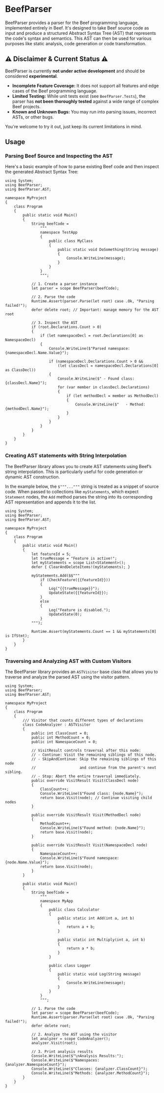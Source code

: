 # BeefParser

BeefParser provides a parser for the Beef programming language, implemented entirely in Beef. It's designed to take Beef source code as input and produce a structured Abstract Syntax Tree (AST) that represents the code's syntax and semantics. This AST can then be used for various purposes like static analysis, code generation or code transformation.

## ⚠️ Disclaimer & Current Status ⚠️

BeefParser is currently **not under active development** and should be considered **experimental**.

*   **Incomplete Feature Coverage:** It does not support all features and edge cases of the Beef programming language.
*   **Limited Testing:** While unit tests exist (see `BeefParser.Tests`), the parser has **not been thoroughly tested** against a wide range of complex Beef projects.
*   **Known and Unknown Bugs:** You may run into parsing issues, incorrect ASTs, or other bugs.

You're welcome to try it out, just keep its current limitations in mind.

## Usage

### Parsing Beef Source and Inspecting the AST

Here's a basic example of how to parse existing Beef code and then inspect the generated Abstract Syntax Tree:

```bf
using System;
using BeefParser;
using BeefParser.AST;

namespace MyProject
{
    class Program
    {
        public static void Main()
        {
            String beefCode =
                """
                namespace TestApp
                {
                    public class MyClass
                    {
                        public static void DoSomething(String message)
                        {
                            Console.WriteLine(message);
                        }
                    }
                }
                """;

            // 1. Create a parser instance
            let parser = scope BeefParser(beefCode);

            // 2. Parse the code
            Runtime.Assert(parser.Parse(let root) case .Ok, "Parsing failed!");
            defer delete root; // Important: manage memory for the AST root

            // 3. Inspect the AST
            if (root.Declarations.Count > 0)
            {
                if (let namespaceDecl = root.Declarations[0] as NamespaceDecl)
                {
                    Console.WriteLine($"Parsed namespace: {namespaceDecl.Name.Value}");

                    if (namespaceDecl.Declarations.Count > 0 &&
                        (let classDecl = namespaceDecl.Declarations[0] as ClassDecl))
                    {
                        Console.WriteLine($" - Found class: {classDecl.Name}");
                        for (var member in classDecl.Declarations)
                        {
                            if (let methodDecl = member as MethodDecl)
                            {
                                Console.WriteLine($"   - Method: {methodDecl.Name}");
                            }
                        }
                    }
                }
            }
        }
    }
}
```

### Creating AST statements with String Interpolation

The BeefParser library allows you to create AST statements using Beef’s string interpolation. This is particularly useful for code generation or dynamic AST construction.

In the example below, the `$"""..."""` string is treated as a snippet of source code. When passed to collections like `myStatements`, which expect `Statement` nodes, the `Add` method parses the string into its corresponding AST representation and appends it to the list.

```bf
using System;
using BeefParser;
using BeefParser.AST;

namespace MyProject
{
    class Program
    {
        public static void Main()
        {
            let featureId = 5;
            let trueMessage = "Feature is active!";
            let myStatements = scope List<Statement>();
            defer { ClearAndDeleteItems!(myStatements); }

            myStatements.Add($$"""
                if (CheckFeature({{featureId}}))
                {
                    Log("{{trueMessage}}");
                    UpdateState({{featureId}});
                }
                else
                {
                    Log("Feature is disabled.");
                    UpdateState(0);
                }
            """);

            Runtime.Assert(myStatements.Count == 1 && myStatements[0] is IfStmt);
        }
    }
}
```

### Traversing and Analyzing AST with Custom Visitors

The BeefParser library provides an `ASTVisitor` base class that allows you to traverse and analyze the parsed AST using the visitor pattern.

```bf
using System;
using BeefParser;
using BeefParser.AST;

namespace MyProject
{
    class Program
    {
        /// Visitor that counts different types of declarations
        class CodeAnalyzer : ASTVisitor
        {
            public int ClassCount = 0;
            public int MethodCount = 0;
            public int NamespaceCount = 0;

            // VisitResult controls traversal after this node:
            // - Continue: Visit the remaining siblings of this node.
            // - SkipAndContinue: Skip the remaining siblings of this node
            //                    and continue from the parent's next sibling.
            // - Stop: Abort the entire traversal immediately.
            public override VisitResult Visit(ClassDecl node)
            {
                ClassCount++;
                Console.WriteLine($"Found class: {node.Name}");
                return base.Visit(node); // Continue visiting child nodes
            }

            public override VisitResult Visit(MethodDecl node)
            {
                MethodCount++;
                Console.WriteLine($"Found method: {node.Name}");
                return base.Visit(node);
            }

            public override VisitResult Visit(NamespaceDecl node)
            {
                NamespaceCount++;
                Console.WriteLine($"Found namespace: {node.Name.Value}");
                return base.Visit(node);
            }
        }

        public static void Main()
        {
            String beefCode =
                """
                namespace MyApp
                {
                    public class Calculator
                    {
                        public static int Add(int a, int b)
                        {
                            return a + b;
                        }

                        public static int Multiply(int a, int b)
                        {
                            return a * b;
                        }
                    }

                    public class Logger
                    {
                        public static void Log(String message)
                        {
                            Console.WriteLine(message);
                        }
                    }
                }
                """;

            // 1. Parse the code
            let parser = scope BeefParser(beefCode);
            Runtime.Assert(parser.Parse(let root) case .Ok, "Parsing failed!");
            defer delete root;

            // 2. Analyze the AST using the visitor
            let analyzer = scope CodeAnalyzer();
            analyzer.Visit(root);

            // 3. Print analysis results
            Console.WriteLine($"\nAnalysis Results:");
            Console.WriteLine($"Namespaces: {analyzer.NamespaceCount}");
            Console.WriteLine($"Classes: {analyzer.ClassCount}");
            Console.WriteLine($"Methods: {analyzer.MethodCount}");
        }
    }
}
```